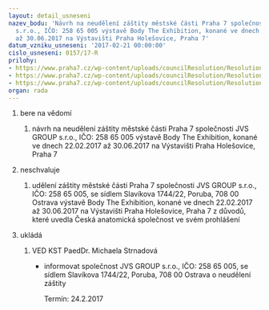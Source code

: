 ```yaml
---
layout: detail_usneseni
nazev_bodu: 'Návrh na neudělení záštity městské části Praha 7 společnosti JVS GROUP
  s.r.o., IČO: 258 65 005 výstavě Body The Exhibition, konané ve dnech 22.02.2017
  až 30.06.2017 na Výstavišti Praha Holešovice, Praha 7'
datum_vzniku_usneseni: '2017-02-21 00:00:00'
cislo_usneseni: 0157/17-R
prilohy:
- https://www.praha7.cz/wp-content/uploads/councilResolution/Resolutions/28855/export/D_vystava_Body_The_Exhibition~169075.docx
- https://www.praha7.cz/wp-content/uploads/councilResolution/Resolutions/28855/export/ZastitaBodyTheExhibition~169229.pdf
- https://www.praha7.cz/wp-content/uploads/councilResolution/Resolutions/28855/export/export~296697.pdf
organ: rada
---
```

<ol class="urzList_view" id="urzList">
<li class="urzClass1" id=""><span name="1">bere na vědomí</span> 
<ol class="urzOlClass">
<li class="urzClass2" style="TEXT-ALIGN: left" id=""><span><p>návrh na neudělení záštity městské části Praha 7 společnosti JVS GROUP s.r.o., IČO: 258 65 005 výstavě Body The Exhibition, konané ve dnech 22.02.2017 až 30.06.2017 na Výstavišti Praha Holešovice, Praha 7</p></span></li></ol></li>
<li class="urzClass1" id=""><span name="10">neschvaluje</span> 
<ol class="urzOlClass">
<li class="urzClass2" style="TEXT-ALIGN: left" id=""><span><p>udělení záštity městské části Praha 7 společnosti JVS GROUP s.r.o., IČO: 258 65 005,&nbsp;se sídlem Slavíkova 1744/22, Poruba, 708 00 Ostrava&nbsp;výstavě Body The Exhibition, konané ve dnech 22.02.2017 až 30.06.2017 na Výstavišti Praha Holešovice, Praha 7 z důvodů, které uvedla Česká anatomická společnost ve svém prohlášení<br></p></span></li></ol></li><li class="urzClass1" id="urzUkoly"><span name="1">ukládá</span><ol class="urzOlClass"><li class="urzClass2"><span><p>VED KST PaedDr. Michaela Strnadová</p></span><ul class="urzUlClass"><li class="urzClass3"><span><p>informovat společnost JVS GROUP s.r.o., IČO: 258 65 005, se sídlem Slavíkova 1744/22, Poruba, 708 00 Ostrava o neudělení záštity</p></span><span class="urzUkolTermin">  Termín:&nbsp;24.2.2017</span></li></ul></li></ol></li>
</ol>